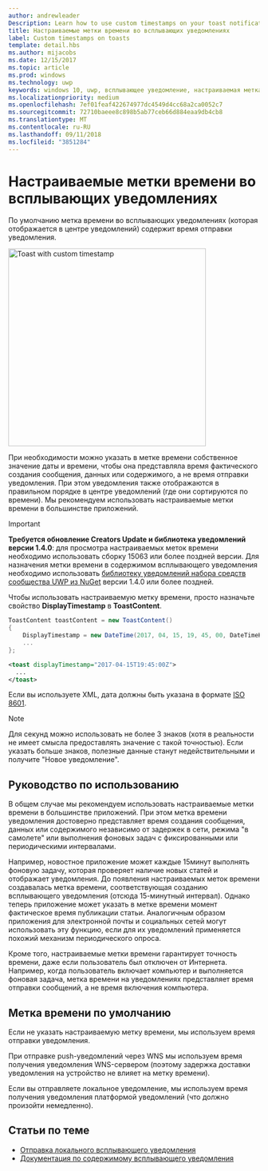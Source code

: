 ```yaml
---
author: andrewleader
Description: Learn how to use custom timestamps on your toast notifications.
title: Настраиваемые метки времени во всплывающих уведомлениях
label: Custom timestamps on toasts
template: detail.hbs
ms.author: mijacobs
ms.date: 12/15/2017
ms.topic: article
ms.prod: windows
ms.technology: uwp
keywords: windows 10, uwp, всплывающее уведомление, настраиваемая метка времени, метка времени, уведомление, центр уведомлений
ms.localizationpriority: medium
ms.openlocfilehash: 7ef01feaf422674977dc4549d4cc68a2ca0052c7
ms.sourcegitcommit: 72710baeee8c898b5ab77ceb66d884eaa9db4cb8
ms.translationtype: MT
ms.contentlocale: ru-RU
ms.lasthandoff: 09/11/2018
ms.locfileid: "3851284"
---
```

# <a name="custom-timestamps-on-toasts"></a>Настраиваемые метки времени во всплывающих уведомлениях

По умолчанию метка времени во всплывающих уведомлениях (которая отображается в центре уведомлений) содержит время отправки уведомления.

<img alt="Toast with custom timestamp" src="images/toast-customtimestamp.jpg" width="396"/>

При необходимости можно указать в метке времени собственное значение даты и времени, чтобы она представляла время фактического создания сообщения, данных или содержимого, а не время отправки уведомления. При этом уведомления также отображаются в правильном порядке в центре уведомлений (где они сортируются по времени). Мы рекомендуем использовать настраиваемые метки времени в большинстве приложений.

> [!IMPORTANT]
> **Требуется обновление Creators Update и библиотека уведомлений версии 1.4.0**: для просмотра настраиваемых меток времени необходимо использовать сборку 15063 или более поздней версии. Для назначения метки времени в содержимом всплывающего уведомления необходимо использовать [библиотеку уведомлений набора средств сообщества UWP из NuGet](https://www.nuget.org/packages/Microsoft.Toolkit.Uwp.Notifications/) версии 1.4.0 или более поздней.

Чтобы использовать настраиваемую метку времени, просто назначьте свойство **DisplayTimestamp** в **ToastContent**.

```csharp
ToastContent toastContent = new ToastContent()
{
    DisplayTimestamp = new DateTime(2017, 04, 15, 19, 45, 00, DateTimeKind.Utc),
    ...
};
```

```xml
<toast displayTimestamp="2017-04-15T19:45:00Z">
  ...
</toast>
```

Если вы используете XML, дата должны быть указана в формате [ISO 8601](https://en.wikipedia.org/wiki/ISO_8601).

> [!NOTE]
> Для секунд можно использовать не более 3 знаков (хотя в реальности не имеет смысла предоставлять значение с такой точностью). Если указать больше знаков, полезные данные станут недействительными и получите "Новое уведомление".


## <a name="usage-guidance"></a>Руководство по использованию

В общем случае мы рекомендуем использовать настраиваемые метки времени в большинстве приложений. При этом метка времени уведомления достоверно представляет время создания сообщения, данных или содержимого независимо от задержек в сети, режима "в самолете" или выполнения фоновых задач с фиксированными или периодическими интервалами.

Например, новостное приложение может каждые 15минут выполнять фоновую задачу, которая проверяет наличие новых статей и отображает уведомления. До появления настраиваемых меток времени создавалась метка времени, соответствующая созданию всплывающего уведомления (отсюда 15-минутный интервал). Однако теперь приложение может указать в метке времени момент фактическое время публикации статьи. Аналогичным образом приложения для электронной почты и социальных сетей могут использовать эту функцию, если для их уведомлений применяется похожий механизм периодического опроса.

Кроме того, настраиваемые метки времени гарантирует точность времени, даже если пользователь был отключен от Интернета. Например, когда пользователь включает компьютер и выполняется фоновая задача, метка времени на уведомлениях представляет время отправки сообщений, а не время включения компьютера.


## <a name="default-timestamp"></a>Метка времени по умолчанию

Если не указать настраиваемую метку времени, мы используем время отправки уведомления.

При отправке push-уведомлений через WNS мы используем время получения уведомления WNS-сервером (поэтому задержка доставки уведомления на устройство не влияет на метку времени).

Если вы отправляете локальное уведомление, мы используем время получения уведомления платформой уведомлений (что должно произойти немедленно).


## <a name="related-topics"></a>Статьи по теме

- [Отправка локального всплывающего уведомления](send-local-toast.md)
- [Документация по содержимому всплывающего уведомления](adaptive-interactive-toasts.md)
